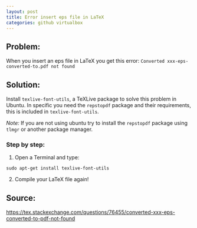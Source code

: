 ```yaml
---
layout: post
title: Error insert eps file in LaTeX
categories: github virtualbox
---
```


## Problem: 

When you insert an eps file in LaTeX you get this error:
`Converted xxx-eps-converted-to.pdf not found`

## Solution:
Install `texlive-font-utils`, a TeXLive package to solve this problem in Ubuntu.  In specific you need the `repstopdf` package and their requirements, this is included in `texlive-font-utils`.

_Note:_ If you are not using ubuntu try to install the `repstopdf` package using `tlmgr` or another package manager.


### Step by step:

1. Open a Terminal and type:

```
sudo apt-get install texlive-font-utils
```

2. Compile your LaTeX file again!


## Source:

<https://tex.stackexchange.com/questions/76455/converted-xxx-eps-converted-to-pdf-not-found>